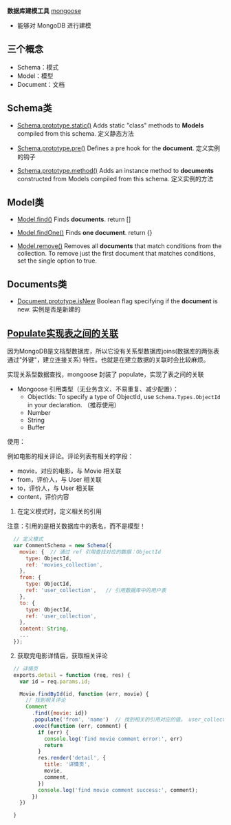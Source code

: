 **数据库建模工具** [mongoose](https://mongoosejs.com/docs/api.htm)
  - 能够对 MongoDB 进行建模


## 三个概念

- Schema：模式
- Model：模型
- Document：文档


## Schema类

  - [Schema.prototype.static()](https://mongoosejs.com/docs/api.html#schema_Schema-static)
  Adds static "class" methods to **Models** compiled from this schema.
  定义静态方法

  - [Schema.prototype.pre()](https://mongoosejs.com/docs/api.html#schema_Schema-pre)
  Defines a pre hook for the **document**.
  定义实例的钩子

  - [Schema.prototype.method()](https://mongoosejs.com/docs/api.html#schema_Schema-method)
  Adds an instance method to **documents** constructed from Models compiled from this schema.
  定义实例的方法


## Model类

  - [Model.find()](https://mongoosejs.com/docs/api.html#model_Model.find)
  Finds **documents**. return []

  - [Model.findOne()](https://mongoosejs.com/docs/api.html#model_Model.findOne)
  Finds **one document**. return {}

  - [Model.remove()](https://mongoosejs.com/docs/api.html#model_Model.remove)
  Removes all **documents** that match conditions from the collection. To remove just the first document that matches conditions, set the single option to true.

## Documents类

  - [Document.prototype.isNew](https://mongoosejs.com/docs/api.html#document_Document-isNew)
  Boolean flag specifying if the **document** is new.
  实例是否是新建的

## [Populate实现表之间的关联](https://mongoosejs.com/docs/populate.html)

因为MongoDB是文档型数据库，所以它没有关系型数据库joins(数据库的两张表通过"外键"，建立连接关系) 特性。也就是在建立数据的关联时会比较麻烦。

实现关系型数据查找，mongoose 封装了 populate，实现了表之间的关联

* Mongoose 引用类型（无业务含义、不易重复、减少配置）：
  * ObjectIds: To specify a type of ObjectId, use `Schema.Types.ObjectId` in your declaration. （推荐使用）
  * Number
  * String
  * Buffer

使用：

例如电影的相关评论。评论列表有相关的字段：
- movie，对应的电影，与 Movie 相关联
- from，评价人，与 User 相关联
- to，评价人，与 User 相关联
- content，评价内容

1. 在定义模式时，定义相关的引用

注意：引用的是相关数据库中的表名，而不是模型！
```js
  // 定义模式
  var CommentSchema = new Schema({
    movie: {  // 通过 ref 引用查找对应的数据：ObjectId
      type: ObjectId,
      ref: 'movies_collection',
    },
    from: {
      type: ObjectId,
      ref: 'user_collection',   // 引用数据库中的用户表
    },
    to: {
      type: ObjectId,
      ref: 'user_collection',
    },
    content: String,
    ...
  });

```

2. 获取完电影详情后，获取相关评论

```js
  // 详情页
  exports.detail = function (req, res) {
    var id = req.params.id;

    Movie.findById(id, function (err, movie) {
      // 找到相关评论
      Comment
        .find({movie: id})
        .populate('from', 'name')  // 找到相关的引用对应的值。 user_collection表中对应id记录的name
        .exec(function (err, comment) {
          if (err) {
            console.log('find movie comment error:', err)
            return
          }
          res.render('detail', {
            title: '详情页',
            movie,
            comment,
          })
          console.log('find movie comment success:', comment);
        })
    })

  }
```


